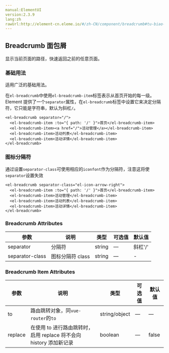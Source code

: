 ```yaml
---
manual:ElementUI
version:2.3.9
lang:zh
rawUrl:http://element-cn.eleme.io/#/zh-CN/component/breadcrumb#tu-biao-fen-ge-fu
---
```



## Breadcrumb 面包屑<a name="breadcrumb-mian-bao-xie"></a>


显示当前页面的路径，快速返回之前的任意页面。


### 基础用法<a name="ji-chu-yong-fa"></a>


适用广泛的基础用法。



在`el-breadcrumb`中使用`el-breadcrumb-item`标签表示从首页开始的每一级。Element 提供了一个`separator`属性，在`el-breadcrumb`标签中设置它来决定分隔符，它只能是字符串，默认为斜杠`/`。



```
<el-breadcrumb separator="/">
  <el-breadcrumb-item :to="{ path: '/' }">首页</el-breadcrumb-item>
  <el-breadcrumb-item><a href="/">活动管理</a></el-breadcrumb-item>
  <el-breadcrumb-item>活动列表</el-breadcrumb-item>
  <el-breadcrumb-item>活动详情</el-breadcrumb-item>
</el-breadcrumb>

```




### 图标分隔符<a name="tu-biao-fen-ge-fu"></a>


通过设置`separator-class`可使用相应的`iconfont`作为分隔符，注意这将使`separator`设置失效



```
<el-breadcrumb separator-class="el-icon-arrow-right">
  <el-breadcrumb-item :to="{ path: '/' }">首页</el-breadcrumb-item>
  <el-breadcrumb-item>活动管理</el-breadcrumb-item>
  <el-breadcrumb-item>活动列表</el-breadcrumb-item>
  <el-breadcrumb-item>活动详情</el-breadcrumb-item>
</el-breadcrumb>

```




### Breadcrumb Attributes<a name="breadcrumb-attributes"></a>
参数 | 说明 | 类型 | 可选值 | 默认值 
 ---  |  ---  |  ---  |  ---  |  ---  | 
separator | 分隔符 | string | — | 斜杠&#39;/&#39; 
separator-class | 图标分隔符 class | string | — | - 


### Breadcrumb Item Attributes<a name="breadcrumb-item-attributes"></a>
参数 | 说明 | 类型 | 可选值 | 默认值 
 ---  |  ---  |  ---  |  ---  |  ---  | 
to | 路由跳转对象，同`vue-router`的`to` | string/object | — | — 
replace | 在使用 to 进行路由跳转时，启用 replace 将不会向 history 添加新记录 | boolean | — | false 

